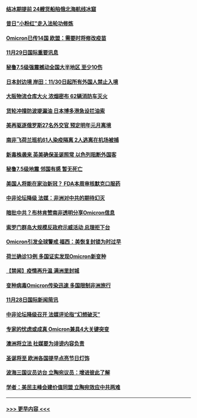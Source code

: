 #### [结冰期提前 24艘货船陷俄北海航线冰窟](../pages/prog202/a103280318.md?t=11292150) 
#### [昔日“小粉红”走入法轮功修炼](../pages/prog202/a103280393.md?t=11292150) 
#### [Omicron已传14国 欧盟：需要时将修改疫苗](../pages/prog202/a103280323.md?t=11292150) 
#### [11月29日国际重要讯息](../pages/prog202/a103280321.md?t=11292150) 
#### [秘鲁7.5级强震撼动全国大半地区 至少10伤](../pages/prog202/a103280239.md?t=11292150) 
#### [日本封边境 岸田：11/30日起所有外国人禁止入境](../pages/prog202/a103280238.md?t=11292150) 
#### [大阪物流仓库大火 浓烟密布 62辆消防车灭火](../pages/prog202/a103280209.md?t=11292150) 
#### [货轮冲撞防波堤漏油 日本博多港急设拦油索](../pages/prog202/a103280192.md?t=11292150) 
#### [美再驱逐俄罗斯27名外交官 预定明年元月离境](../pages/prog202/a103280122.md?t=11292150) 
#### [南非飞荷兰班机61人染疫隔离 2人逃离在机场被捕](../pages/prog202/a103280099.md?t=11292150) 
#### [新毒株袭来 英美确保圣诞照常 以色列阻断外国客](../pages/prog202/a103280012.md?t=11292150) 
#### [秘鲁7.5级地震 邻国有感 暂无死亡](../pages/prog202/a103279998.md?t=11292150) 
#### [美国人将能在家治新冠？ FDA本周审核默克口服药](../pages/prog202/a103279986.md?t=11292150) 
#### [中非论坛降级 法媒：非洲对中共的期待幻灭](../pages/prog202/a103279983.md?t=11292150) 
#### [暗批中共？布林肯赞南非透明分享Omicron信息](../pages/prog202/a103279967.md?t=11292150) 
#### [索罗门群岛大规模反政府示威活动 总理拒下台](../pages/prog202/a103279955.md?t=11292150) 
#### [Omicron引发全球警戒 福西：美恢复封锁为时过早](../pages/prog202/a103279916.md?t=11292150) 
#### [荷兰确诊13例 多国证实发现Omicron新变种](../pages/prog202/a103279933.md?t=11292150) 
#### [【禁闻】疫情再升温 满洲里封城](../pages/prog202/a103279890.md?t=11292150) 
#### [变种病毒Omicron传染迅速 多国限制非洲旅行](../pages/prog202/a103279854.md?t=11292150) 
#### [11月28日国际新闻简讯](../pages/prog202/a103279858.md?t=11292150) 
#### [中非论坛降级召开 法媒评论指“幻想破灭”](../pages/prog202/a103279856.md?t=11292150) 
#### [专家的忧虑或成真 Omicron兼具4大关键突变](../pages/prog202/a103279872.md?t=11292150) 
#### [澳洲将立法 社媒要为诽谤内容负责](../pages/prog202/a103279873.md?t=11292150) 
#### [圣诞将至 欧洲各国提早点亮节日灯饰](../pages/prog202/a103279877.md?t=11292150) 
#### [波海三国议员访台 立陶宛议员：增进彼此了解](../pages/prog202/a103279812.md?t=11292150) 
#### [学者：美民主峰会建价值同盟 立陶宛效应中共两难](../pages/prog202/a103279802.md?t=11292150) 

----
#### [ >>> 更早内容 <<< ](../indexes/prog202-earlier.md)
